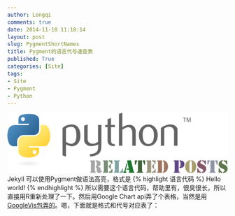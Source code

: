 ```yaml
---
author: Longqi
comments: true
date: 2014-11-18 11:18:14
layout: post
slug: PygmentShortNames
title: Pygment的语言代号速查表
published: True
categories: [Site]
tags:
- Site
- Pygment
- Python
---
```

![Python](/public/images/python.png)
Jekyll 可以使用Pygment做语法高亮，格式是
	{% highlight 语言代码 %}
	Hello world!
	{% endhighlight %}
所以需要这个语言代码，帮助里有，很臭很长，所以直接用R重新处理了一下。然后用Google Chart api弄了个表格，当然是用[GoogleVis包弄的](/)。嗯，下面就是格式和代号对应表了：

<!-- jsHeader -->
<script type="text/javascript">


// jsData 
function gvisDataTableID465052eb1e87 () {
var data = new google.visualization.DataTable();
var datajson =
[
 [
 "as3, actionscript3",
"*.as" 
],
[
 "as, actionscript",
"*.as" 
],
[
 "mxml",
"*.mxml" 
],
[
 "gap",
"*.g, *.gd, *.gi, *.gap" 
],
[
 "mathematica, mma, nb",
"*.nb, *.cdf, *.nbp, *.ma" 
],
[
 "mupad",
"*.mu" 
],
[
 "at, ambienttalk, ambienttalk/2",
"*.at" 
],
[
 "apl",
"*.apl" 
],
[
 "c-objdump",
"*.c-objdump" 
],
[
 "ca65",
"*.s" 
],
[
 "cpp-objdump, c++-objdumb, cxx-objdump",
"*.cpp-objdump, *.c++-objdump, *.cxx-objdump" 
],
[
 "d-objdump",
"*.d-objdump" 
],
[
 "gas, asm",
"*.s, *.S" 
],
[
 "llvm",
"*.ll" 
],
[
 "nasm",
"*.asm, *.ASM" 
],
[
 "objdump-nasm",
"*.objdump-intel" 
],
[
 "objdump",
"*.objdump" 
],
[
 "autoit",
"*.au3" 
],
[
 "ahk, autohotkey",
"*.ahk, *.ahkl" 
],
[
 "blitzbasic, b3d, bplus",
"*.bb, *.decls" 
],
[
 "blitzmax, bmax",
"*.bmx" 
],
[
 "cbmbas",
"*.bas" 
],
[
 "monkey",
"*.monkey" 
],
[
 "qbasic, basic",
"*.BAS, *.bas" 
],
[
 "abap",
"*.abap" 
],
[
 "cobolfree",
"*.cbl, *.CBL" 
],
[
 "cobol",
"*.cob, *.COB, *.cpy, *.CPY" 
],
[
 "gooddata-cl",
"*.gdc" 
],
[
 "maql",
"*.maql" 
],
[
 "openedge, abl, progress",
"*.p, *.cls" 
],
[
 "c",
"*.c, *.h, *.idc" 
],
[
 "cpp, c++",
"*.cpp, *.hpp, *.c++, *.h++, *.cc, *.hh, *.cxx, *.hxx, *.C, *.H, *.cp, *.CPP" 
],
[
 "clay",
"*.clay" 
],
[
 "cuda, cu",
"*.cu, *.cuh" 
],
[
 "ec",
"*.ec, *.eh" 
],
[
 "mql, mq4, mq5, mql4, mql5",
"*.mq4, *.mq5, *.mqh" 
],
[
 "nesc",
"*.nc" 
],
[
 "pike",
"*.pike, *.pmod" 
],
[
 "swig",
"*.swg, *.i" 
],
[
 "vala, vapi",
"*.vala, *.vapi" 
],
[
 "chapel, chpl",
"*.chpl" 
],
[
 "apacheconf, aconf, apache",
".htaccess, apache.conf, apache2.conf" 
],
[
 "cfengine3, cf3",
"*.cf" 
],
[
 "docker, dockerfile",
"Dockerfile, *.docker" 
],
[
 "ini, cfg, dosini",
"*.ini, *.cfg" 
],
[
 "kconfig, menuconfig, linux-config, kernel-config",
"Kconfig, *Config.in*, external.in*, standard-modules.in" 
],
[
 "properties, jproperties",
"*.properties" 
],
[
 "registry",
"*.reg" 
],
[
 "squidconf, squid.conf, squid",
"squid.conf" 
],
[
 "pypylog, pypy",
"*.pypylog" 
],
[
 "css",
"*.css" 
],
[
 "sass",
"*.sass" 
],
[
 "scss",
"*.scss" 
],
[
 "croc",
"*.croc" 
],
[
 "d",
"*.d, *.di" 
],
[
 "smali",
"*.smali" 
],
[
 "jsonld, json-ld",
"*.jsonld" 
],
[
 "json",
"*.json" 
],
[
 "yaml",
"*.yaml, *.yml" 
],
[
 "dpatch",
"*.dpatch, *.darcspatch" 
],
[
 "diff, udiff",
"*.diff, *.patch" 
],
[
 "boo",
"*.boo" 
],
[
 "aspx-cs",
"*.aspx, *.asax, *.ascx, *.ashx, *.asmx, *.axd" 
],
[
 "csharp, c#",
"*.cs" 
],
[
 "fsharp",
"*.fs, *.fsi" 
],
[
 "nemerle",
"*.n" 
],
[
 "aspx-vb",
"*.aspx, *.asax, *.ascx, *.ashx, *.asmx, *.axd" 
],
[
 "vb.net, vbnet",
"*.vb, *.bas" 
],
[
 "alloy",
"*.als" 
],
[
 "bro",
"*.bro" 
],
[
 "mscgen, msc",
"*.msc" 
],
[
 "pan",
"*.pan" 
],
[
 "protobuf, proto",
"*.proto" 
],
[
 "puppet",
"*.pp" 
],
[
 "rsl",
"*.rsl" 
],
[
 "vgl",
"*.rpf" 
],
[
 "dylan-console, dylan-repl",
"*.dylan-console" 
],
[
 "dylan",
"*.dylan, *.dyl, *.intr" 
],
[
 "dylan-lid, lid",
"*.lid, *.hdp" 
],
[
 "ecl",
"*.ecl" 
],
[
 "eiffel",
"*.e" 
],
[
 "elixir, ex, exs",
"*.ex, *.exs" 
],
[
 "erlang",
"*.erl, *.hrl, *.es, *.escript" 
],
[
 "erl",
"*.erl-sh" 
],
[
 "befunge",
"*.befunge" 
],
[
 "brainfuck, bf",
"*.bf, *.b" 
],
[
 "redcode",
"*.cw" 
],
[
 "factor",
"*.factor" 
],
[
 "fan",
"*.fan" 
],
[
 "felix, flx",
"*.flx, *.flxh" 
],
[
 "fortran",
"*.f, *.f90, *.F, *.F90" 
],
[
 "foxpro, vfp, clipper, xbase",
"*.PRG, *.prg" 
],
[
 "go",
"*.go" 
],
[
 "cypher",
"*.cyp, *.cypher" 
],
[
 "asy, asymptote",
"*.asy" 
],
[
 "glsl",
"*.vert, *.frag, *.geo" 
],
[
 "gnuplot",
"*.plot, *.plt" 
],
[
 "postscript, postscr",
"*.ps, *.eps" 
],
[
 "pov",
"*.pov, *.inc" 
],
[
 "agda",
"*.agda" 
],
[
 "cryptol, cry",
"*.cry" 
],
[
 "haskell, hs",
"*.hs" 
],
[
 "idris, idr",
"*.idr" 
],
[
 "koka",
"*.kk, *.kki" 
],
[
 "lagda, literate-agda",
"*.lagda" 
],
[
 "lcry, literate-cryptol, lcryptol",
"*.lcry" 
],
[
 "lhs, literate-haskell, lhaskell",
"*.lhs" 
],
[
 "lidr, literate-idris, lidris",
"*.lidr" 
],
[
 "hx, haxe, hxsl",
"*.hx, *.hxsl" 
],
[
 "haxeml, hxml",
"*.hxml" 
],
[
 "systemverilog, sv",
"*.sv, *.svh" 
],
[
 "verilog, v",
"*.v" 
],
[
 "vhdl",
"*.vhdl, *.vhd" 
],
[
 "dtd",
"*.dtd" 
],
[
 "haml",
"*.haml" 
],
[
 "html",
"*.html, *.htm, *.xhtml, *.xslt" 
],
[
 "jade",
"*.jade" 
],
[
 "scaml",
"*.scaml" 
],
[
 "xml",
"*.xml, *.xsl, *.rss, *.xslt, *.xsd, *.wsdl, *.wsf" 
],
[
 "xslt",
"*.xsl, *.xslt, *.xpl" 
],
[
 "idl",
"*.pro" 
],
[
 "igor, igorpro",
"*.ipf" 
],
[
 "limbo",
"*.b" 
],
[
 "control, debcontrol",
"control" 
],
[
 "nsis, nsi, nsh",
"*.nsi, *.nsh" 
],
[
 "spec",
"*.spec" 
],
[
 "sourceslist, sources.list, debsources",
"sources.list" 
],
[
 "inform6, i6",
"*.inf" 
],
[
 "i6t",
"*.i6t" 
],
[
 "inform7, i7",
"*.ni, *.i7x" 
],
[
 "tads3",
"*.t" 
],
[
 "io",
"*.io" 
],
[
 "coffee-script, coffeescript, coffee",
"*.coffee" 
],
[
 "dart",
"*.dart" 
],
[
 "js, javascript",
"*.js" 
],
[
 "kal",
"*.kal" 
],
[
 "lasso, lassoscript",
"*.lasso, *.lasso[89]" 
],
[
 "live-script, livescript",
"*.ls" 
],
[
 "mask",
"*.mask" 
],
[
 "objective-j, objectivej, obj-j, objj",
"*.j" 
],
[
 "ts",
"*.ts" 
],
[
 "julia, jl",
"*.jl" 
],
[
 "aspectj",
"*.aj" 
],
[
 "ceylon",
"*.ceylon" 
],
[
 "clojure, clj",
"*.clj" 
],
[
 "clojurescript, cljs",
"*.cljs" 
],
[
 "golo",
"*.golo" 
],
[
 "gosu",
"*.gs, *.gsx, *.gsp, *.vark" 
],
[
 "gst",
"*.gst" 
],
[
 "groovy",
"*.groovy" 
],
[
 "ioke, ik",
"*.ik" 
],
[
 "jasmin, jasminxt",
"*.j" 
],
[
 "java",
"*.java" 
],
[
 "kotlin",
"*.kt" 
],
[
 "pig",
"*.pig" 
],
[
 "scala",
"*.scala" 
],
[
 "xtend",
"*.xtend" 
],
[
 "common-lisp, cl, lisp, elisp, emacs, emacs-lisp",
"*.cl, *.lisp, *.el" 
],
[
 "hylang",
"*.hy" 
],
[
 "newlisp",
"*.lsp, *.nl" 
],
[
 "racket, rkt",
"*.rkt, *.rktd, *.rktl" 
],
[
 "scheme, scm",
"*.scm, *.ss" 
],
[
 "cmake",
"*.cmake, CMakeLists.txt" 
],
[
 "make, makefile, mf, bsdmake",
"*.mak, *.mk, Makefile, makefile, Makefile.*, GNUmakefile" 
],
[
 "groff, nroff, man",
"*.[1234567], *.man" 
],
[
 "css+mozpreproc",
"*.css.in" 
],
[
 "javascript+mozpreproc",
"*.js.in" 
],
[
 "xul+mozpreproc",
"*.xul.in" 
],
[
 "rst, rest, restructuredtext",
"*.rst, *.rest" 
],
[
 "tex, latex",
"*.tex, *.aux, *.toc" 
],
[
 "matlab",
"*.m" 
],
[
 "octave",
"*.m" 
],
[
 "scilab",
"*.sci, *.sce, *.tst" 
],
[
 "ocaml",
"*.ml, *.mli, *.mll, *.mly" 
],
[
 "opa",
"*.opa" 
],
[
 "sml",
"*.sml, *.sig, *.fun" 
],
[
 "bugs, winbugs, openbugs",
"*.bug" 
],
[
 "jags",
"*.jag, *.bug" 
],
[
 "modelica",
"*.mo" 
],
[
 "stan",
"*.stan" 
],
[
 "nimrod, nim",
"*.nim, *.nimrod" 
],
[
 "nit",
"*.nit" 
],
[
 "nixos, nix",
"*.nix" 
],
[
 "logos",
"*.x, *.xi, *.xm, *.xmi" 
],
[
 "objective-c, objectivec, obj-c, objc",
"*.m, *.h" 
],
[
 "objective-c++, objectivec++, obj-c++, objc++",
"*.mm, *.hh" 
],
[
 "swift",
"*.swift" 
],
[
 "ooc",
"*.ooc" 
],
[
 "antlr-as, antlr-actionscript",
"*.G, *.g" 
],
[
 "antlr-csharp, antlr-c#",
"*.G, *.g" 
],
[
 "antlr-cpp",
"*.G, *.g" 
],
[
 "antlr-java",
"*.G, *.g" 
],
[
 "antlr-objc",
"*.G, *.g" 
],
[
 "antlr-perl",
"*.G, *.g" 
],
[
 "antlr-python",
"*.G, *.g" 
],
[
 "antlr-ruby, antlr-rb",
"*.G, *.g" 
],
[
 "ebnf",
"*.ebnf" 
],
[
 "ragel-c",
"*.rl" 
],
[
 "ragel-cpp",
"*.rl" 
],
[
 "ragel-d",
"*.rl" 
],
[
 "ragel-em",
"*.rl" 
],
[
 "ragel-java",
"*.rl" 
],
[
 "ragel-objc",
"*.rl" 
],
[
 "ragel-ruby, ragel-rb",
"*.rl" 
],
[
 "treetop",
"*.treetop, *.tt" 
],
[
 "ada, ada95, ada2005",
"*.adb, *.ads, *.ada" 
],
[
 "delphi, pas, pascal, objectpascal",
"*.pas" 
],
[
 "modula2, m2",
"*.def, *.mod" 
],
[
 "pawn",
"*.p, *.pwn, *.inc" 
],
[
 "sp",
"*.sp" 
],
[
 "perl6, pl6",
"*.pl, *.pm, *.nqp, *.p6, *.6pl, *.p6l, *.pl6, *.6pm, *.p6m, *.pm6, *.t" 
],
[
 "perl, pl",
"*.pl, *.pm, *.t" 
],
[
 "php, php3, php4, php5",
"*.php, *.php[345], *.inc" 
],
[
 "zephir",
"*.zep" 
],
[
 "logtalk",
"*.lgt, *.logtalk" 
],
[
 "prolog",
"*.ecl, *.prolog, *.pro, *.pl" 
],
[
 "cython, pyx, pyrex",
"*.pyx, *.pxd, *.pxi" 
],
[
 "dg",
"*.dg" 
],
[
 "py3tb",
"*.py3tb" 
],
[
 "python, py, sage",
"*.py, *.pyw, *.sc, SConstruct, SConscript, *.tac, *.sage" 
],
[
 "pytb",
"*.pytb" 
],
[
 "rconsole, rout",
"*.Rout" 
],
[
 "rd",
"*.Rd" 
],
[
 "splus, s, r",
"*.S, *.R, .Rhistory, .Rprofile, .Renviron" 
],
[
 "sparql",
"*.rq, *.sparql" 
],
[
 "rebol",
"*.r, *.r3, *.reb" 
],
[
 "red, red/system",
"*.red, *.reds" 
],
[
 "resource, resourcebundle",
"*.txt" 
],
[
 "robotframework",
"*.txt, *.robot" 
],
[
 "fancy, fy",
"*.fy, *.fancypack" 
],
[
 "rb, ruby, duby",
"*.rb, *.rbw, Rakefile, *.rake, *.gemspec, *.rbx, *.duby" 
],
[
 "rust",
"*.rs" 
],
[
 "applescript",
"*.applescript" 
],
[
 "chai, chaiscript",
"*.chai" 
],
[
 "hybris, hy",
"*.hy, *.hyb" 
],
[
 "lsl",
"*.lsl" 
],
[
 "lua",
"*.lua, *.wlua" 
],
[
 "moocode, moo",
"*.moo" 
],
[
 "moon, moonscript",
"*.moon" 
],
[
 "rexx, arexx",
"*.rexx, *.rex, *.rx, *.arexx" 
],
[
 "bash, sh, ksh, shell",
"*.sh, *.ksh, *.bash, *.ebuild, *.eclass, .bashrc, bashrc, .bash\*, bash\*, PKGBUILD" 
],
[
 "console",
"*.sh-session" 
],
[
 "bat, batch, dosbatch, winbatch",
"*.bat, *.cmd" 
],
[
 "powershell, posh, ps1, psm1",
"*.ps1, *.psm1" 
],
[
 "shell-session",
"*.shell-session" 
],
[
 "tcsh, csh",
"*.tcsh, *.csh" 
],
[
 "newspeak",
"*.ns2" 
],
[
 "smalltalk, squeak, st",
"*.st" 
],
[
 "snobol",
"*.snobol" 
],
[
 "text",
"*.txt" 
],
[
 "rql",
"*.rql" 
],
[
 "sql",
"*.sql" 
],
[
 "sqlite3",
"*.sqlite3-console" 
],
[
 "tcl",
"*.tcl, *.rvt" 
],
[
 "cheetah, spitfire",
"*.tmpl, *.spt" 
],
[
 "cfc",
"*.cfc" 
],
[
 "cfm",
"*.cfm, *.cfml" 
],
[
 "html+evoque",
"*.html" 
],
[
 "evoque",
"*.evoque" 
],
[
 "xml+evoque",
"*.xml" 
],
[
 "genshi, kid, xml+genshi, xml+kid",
"*.kid" 
],
[
 "html+handlebars",
"*.handlebars, *.hbs" 
],
[
 "html+php",
"*.phtml" 
],
[
 "jsp",
"*.jsp" 
],
[
 "liquid",
"*.liquid" 
],
[
 "mako",
"*.mao" 
],
[
 "mason",
"*.m, *.mhtml, *.mc, *.mi, autohandler, dhandler" 
],
[
 "myghty",
"*.myt, autodelegate" 
],
[
 "rhtml, html+erb, html+ruby",
"*.rhtml" 
],
[
 "smarty",
"*.tpl" 
],
[
 "ssp",
"*.ssp" 
],
[
 "tea",
"*.tea" 
],
[
 "html+twig",
"*.twig" 
],
[
 "velocity",
"*.vm, *.fhtml" 
],
[
 "yaml+jinja, salt, sls",
"*.sls" 
],
[
 "cucumber, gherkin",
"*.feature" 
],
[
 "awk, gawk, mawk, nawk",
"*.awk" 
],
[
 "vim",
"*.vim, .vimrc, .exrc, .gvimrc, vimrc, exrc, gvimrc, vimrc, gvimrc" 
],
[
 "pot, po",
"*.pot, *.po" 
],
[
 "irc",
"*.weechatlog" 
],
[
 "todotxt",
"todo.txt, *.todotxt" 
],
[
 "coq",
"*.v" 
],
[
 "isabelle",
"*.thy" 
],
[
 "lean",
"*.lean" 
],
[
 "urbiscript",
"*.u" 
],
[
 "cirru",
"*.cirru" 
],
[
 "duel, jbst, jsonml+bst",
"*.duel, *.jbst" 
],
[
 "qml",
"*.qml" 
],
[
 "slim",
"*.slim" 
],
[
 "xquery, xqy, xq, xql, xqm",
"*.xqy, *.xquery, *.xq, *.xql, *.xqm" 
] 
];
data.addColumn('string','ShortNames');
data.addColumn('string','FileNames');
data.addRows(datajson);
return(data);
}


// jsDrawChart
function drawChartTableID465052eb1e87() {
var data = gvisDataTableID465052eb1e87();
var options = {};
options["allowHtml"] = true;


    var chart = new google.visualization.Table(
    document.getElementById('TableID465052eb1e87')
    );
    chart.draw(data,options);
    

}
  


// jsDisplayChart
(function() {
var pkgs = window.__gvisPackages = window.__gvisPackages || [];
var callbacks = window.__gvisCallbacks = window.__gvisCallbacks || [];
var chartid = "table";
  
// Manually see if chartid is in pkgs (not all browsers support Array.indexOf)
var i, newPackage = true;
for (i = 0; newPackage && i < pkgs.length; i++) {
if (pkgs[i] === chartid)
newPackage = false;
}
if (newPackage)
  pkgs.push(chartid);
  
// Add the drawChart function to the global list of callbacks
callbacks.push(drawChartTableID465052eb1e87);
})();
function displayChartTableID465052eb1e87() {
  var pkgs = window.__gvisPackages = window.__gvisPackages || [];
  var callbacks = window.__gvisCallbacks = window.__gvisCallbacks || [];
  window.clearTimeout(window.__gvisLoad);
  // The timeout is set to 100 because otherwise the container div we are
  // targeting might not be part of the document yet
  window.__gvisLoad = setTimeout(function() {
  var pkgCount = pkgs.length;
  google.load("visualization", "1", { packages:pkgs, callback: function() {
  if (pkgCount != pkgs.length) {
  // Race condition where another setTimeout call snuck in after us; if
  // that call added a package, we must not shift its callback
  return;
}
while (callbacks.length > 0)
callbacks.shift()();
} });
}, 100);
}


// jsFooter
</script>


<!-- jsChart -->  
<script type="text/javascript" src="https://www.google.com/jsapi?callback=displayChartTableID465052eb1e87"></script>


<!-- divChart -->
  
<div id="TableID465052eb1e87" 
  style="width: 500; height: automatic;">
</div>

